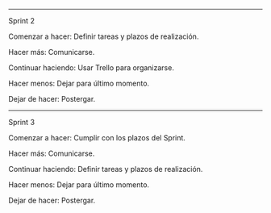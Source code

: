 *********************************************************
Sprint 2

Comenzar a hacer: Definir tareas y plazos de realización.

Hacer más: Comunicarse.

Continuar haciendo: Usar Trello para organizarse.

Hacer menos: Dejar para último momento.

Dejar de hacer: Postergar.

**********************************************************
Sprint 3

Comenzar a hacer: Cumplir con los plazos del Sprint.

Hacer más: Comunicarse.

Continuar haciendo: Definir tareas y plazos de realización.

Hacer menos: Dejar para último momento.

Dejar de hacer: Postergar.
